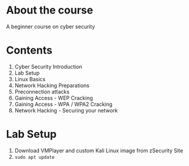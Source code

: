 # About the course
A beginner course on cyber security

# Contents
1. Cyber Security Introduction
2. Lab Setup
3. Linux Basics
4. Network Hacking Preparations
5. Preconnection attacks
6. Gaining Access - WEP Cracking
7. Gaining Access - WPA / WPA2 Cracking
8. Network Hacking - Securing your network


# Lab Setup
1. Download VMPlayer and custom Kali Linux image from zSecurity Site
2. `sudo apt update`